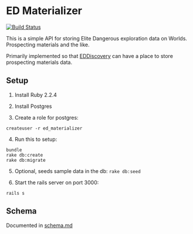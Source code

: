 ED Materializer
===============

[![Build Status](https://travis-ci.org/gregmalcolm/ed-materializer.svg)](https://travis-ci.org/gregmalcolm/ed-materializer)

This is a simple API for storing Elite Dangerous exploration data on Worlds.
Prospecting materials and the like.

Primarily implemented so that [EDDiscovery](https://github.com/EDDiscovery/EDDiscovery)
can have a place to store prospecting materials data.

Setup
-----

1) Install Ruby 2.2.4

2) Install Postgres

3) Create a role for postgres:
```
createuser -r ed_materializer
```

4) Run this to setup:
```
bundle
rake db:create
rake db:migrate
```

5) Optional, seeds sample data in the db:
```rake db:seed```

6) Start the rails server on port 3000:

```rails s```

Schema
------

Documented in [schema.md](https://github.com/gregmalcolm/ed-materializer/wiki/Schema)
